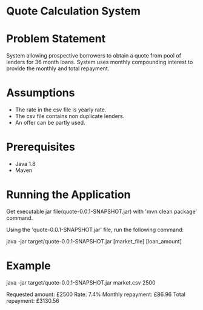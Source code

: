 # Quote Calculation System

# Problem Statement
System allowing prospective borrowers to obtain a quote from pool of lenders for 36 month loans.
System uses monthly compounding interest to provide the monthly and total repayment.

# Assumptions
- The rate in the csv file is yearly rate.
- The csv file contains non duplicate lenders.
- An offer can be partly used.

# Prerequisites
- Java 1.8
- Maven

# Running the Application
Get executable jar file(quote-0.0.1-SNAPSHOT.jar) with 'mvn clean package' command.

Using the 'quote-0.0.1-SNAPSHOT.jar' file, run the following command:

java -jar target/quote-0.0.1-SNAPSHOT.jar [market_file] [loan_amount]

# Example

java -jar target/quote-0.0.1-SNAPSHOT.jar market.csv 2500

Requested amount: £2500
Rate: 7.4%
Monthly repayment: £86.96
Total repayment: £3130.56